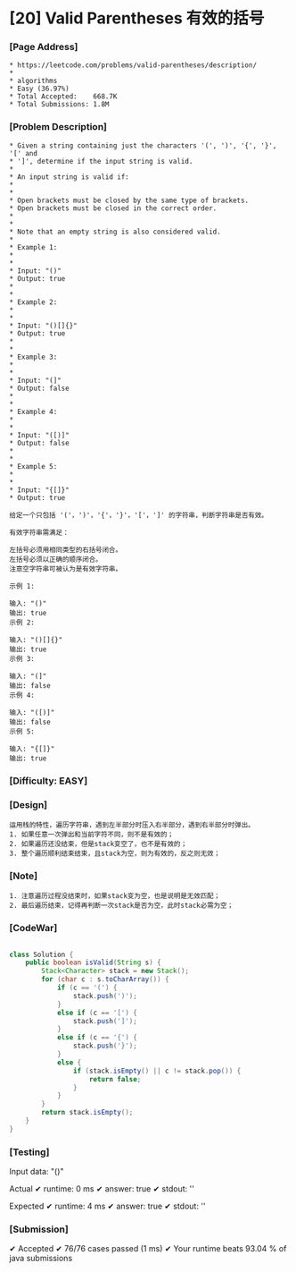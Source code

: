 # [20] Valid Parentheses 有效的括号

### [Page Address]
	
	* https://leetcode.com/problems/valid-parentheses/description/
	*
	* algorithms
	* Easy (36.97%)
	* Total Accepted:    668.7K
	* Total Submissions: 1.8M

### [Problem Description]
	 
	* Given a string containing just the characters '(', ')', '{', '}', '[' and
	* ']', determine if the input string is valid.
	* 
	* An input string is valid if:
	* 
	* 
	* Open brackets must be closed by the same type of brackets.
	* Open brackets must be closed in the correct order.
	* 
	* 
	* Note that an empty string is also considered valid.
	* 
	* Example 1:
	* 
	* 
	* Input: "()"
	* Output: true
	* 
	* 
	* Example 2:
	* 
	* 
	* Input: "()[]{}"
	* Output: true
	* 
	* 
	* Example 3:
	* 
	* 
	* Input: "(]"
	* Output: false
	* 
	* 
	* Example 4:
	* 
	* 
	* Input: "([)]"
	* Output: false
	* 
	* 
	* Example 5:
	* 
	* 
	* Input: "{[]}"
	* Output: true

	给定一个只包括 '('，')'，'{'，'}'，'['，']' 的字符串，判断字符串是否有效。

	有效字符串需满足：

	左括号必须用相同类型的右括号闭合。
	左括号必须以正确的顺序闭合。
	注意空字符串可被认为是有效字符串。

	示例 1:

	输入: "()"
	输出: true
	示例 2:

	输入: "()[]{}"
	输出: true
	示例 3:

	输入: "(]"
	输出: false
	示例 4:

	输入: "([)]"
	输出: false
	示例 5:

	输入: "{[]}"
	输出: true

### [Difficulty: EASY]	

### [Design]
	
	运用栈的特性，遍历字符串，遇到左半部分时压入右半部分，遇到右半部分时弹出。
	1. 如果任意一次弹出和当前字符不同，则不是有效的；
	2. 如果遍历还没结束，但是stack变空了，也不是有效的；
	3. 整个遍历顺利结束结束，且stack为空，则为有效的，反之则无效；

### [Note]

	1. 注意遍历过程没结束时，如果stack变为空，也是说明是无效匹配；
	2. 最后遍历结束，记得再判断一次stack是否为空，此时stack必需为空；

### [CodeWar]

```java

class Solution {
    public boolean isValid(String s) {
        Stack<Character> stack = new Stack();
        for (char c : s.toCharArray()) {
            if (c == '(') {
                stack.push(')');
            }
            else if (c == '[') {
                stack.push(']');
            }
            else if (c == '{') {
                stack.push('}');
            }
            else {
                if (stack.isEmpty() || c != stack.pop()) {
                    return false;
                }
            }
        }
        return stack.isEmpty();
    }
}	

```

### [Testing]

Input data:
"()"

Actual
  ✔ runtime: 0 ms
  ✔ answer: true
  ✔ stdout: ''

Expected
  ✔ runtime: 4 ms
  ✔ answer: true
  ✔ stdout: ''
	

### [Submission]

  ✔ Accepted
  ✔ 76/76 cases passed (1 ms)
  ✔ Your runtime beats 93.04 % of java submissions

	  
